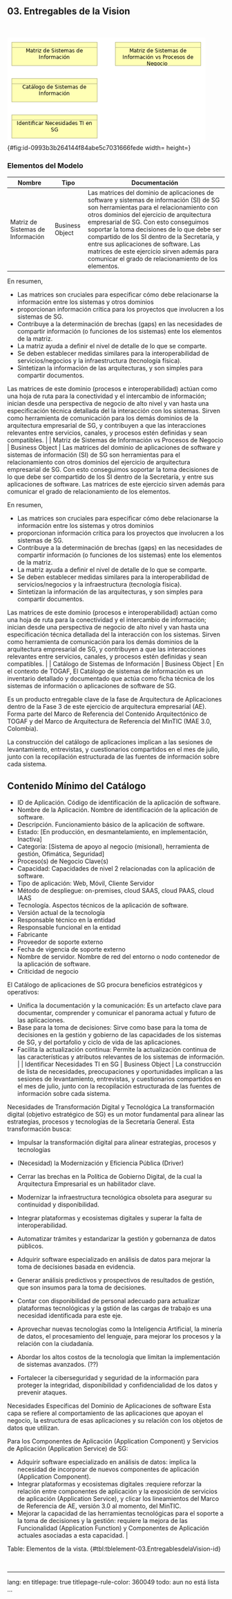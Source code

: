 
## 03. Entregables de la Vision

> 

<br>


![03. Entregables de la Vision. _Fuente: Propuesta servicios de ingeniería y evaluación de arquitectura $APP $CLIENTE (2025)_](images/03.EntregablesdelaVision.png){#fig:id-0993b3b264144f84abe5c7031666fede width= height=}

### Elementos del Modelo

| Nombre  | Tipo | Documentación |
|---------|------|---------------|
| Matriz de Sistemas de Información | Business Object | Las matrices del dominio de aplicaciones de software y sistemas de información (SI) de SG son herramientas para el relacionamiento con otros dominios del ejercicio de arquitectura empresarial de SG. Con esto conseguimos soportar la toma decisiones de lo que debe ser compartido de los SI dentro de la Secretaría, y entre sus aplicaciones de software. Las matrices de este ejercicio sirven además para comunicar el grado de relacionamiento de los elementos.

En resumen,

* Las matrices son cruciales para especificar cómo debe relacionarse la información entre los sistemas y otros dominios
* proporcionan información crítica para los proyectos que involucren a los sistemas de SG.
* Contribuye a la determinación de brechas (gaps) en las necesidades de compartir información (o funciones de los sistemas) ente los elementos de la matriz. 
* La matriz ayuda a definir el nivel de detalle de lo que se comparte.
* Se deben establecer medidas similares para la interoperabilidad de servicios/negocios y la infraestructura (tecnología física).
* Sintetizan la información de las arquitecturas, y son simples para compartir documentos.

Las matrices de este dominio (procesos e interoperabilidad) actúan como una hoja de ruta para la conectividad y el intercambio de información; inician desde una perspectiva de negocio de alto nivel y van hasta una especificación técnica detallada del la interacción con los sistemas. Sirven como herramienta de comunicación para los demás dominios de la arquitectura empresarial de SG, y contribuyen a que las interacciones relevantes entre servicios, canales, y procesos estén definidas y sean compatibles.
 |
| Matriz de Sistemas de Información vs Procesos de Negocio  | Business Object | Las matrices del dominio de aplicaciones de software y sistemas de información (SI) de SG son herramientas para el relacionamiento con otros dominios del ejercicio de arquitectura empresarial de SG. Con esto conseguimos soportar la toma decisiones de lo que debe ser compartido de los SI dentro de la Secretaría, y entre sus aplicaciones de software. Las matrices de este ejercicio sirven además para comunicar el grado de relacionamiento de los elementos.

En resumen,

* Las matrices son cruciales para especificar cómo debe relacionarse la información entre los sistemas y otros dominios
* proporcionan información crítica para los proyectos que involucren a los sistemas de SG.
* Contribuye a la determinación de brechas (gaps) en las necesidades de compartir información (o funciones de los sistemas) ente los elementos de la matriz. 
* La matriz ayuda a definir el nivel de detalle de lo que se comparte.
* Se deben establecer medidas similares para la interoperabilidad de servicios/negocios y la infraestructura (tecnología física).
* Sintetizan la información de las arquitecturas, y son simples para compartir documentos.

Las matrices de este dominio (procesos e interoperabilidad) actúan como una hoja de ruta para la conectividad y el intercambio de información; inician desde una perspectiva de negocio de alto nivel y van hasta una especificación técnica detallada del la interacción con los sistemas. Sirven como herramienta de comunicación para los demás dominios de la arquitectura empresarial de SG, y contribuyen a que las interacciones relevantes entre servicios, canales, y procesos estén definidas y sean compatibles.
 |
| Catálogo de Sistemas de Información | Business Object | En el contexto de TOGAF, El Catálogo de sistemas de información es un inventario detallado y documentado que actúa como ficha técnica de los sistemas de información o aplicaciones de software de SG. 

Es un producto entregable clave de la fase de Arquitectura de Aplicaciones dentro de la Fase 3 de este ejercicio de arquitectura empresarial (AE). Forma parte del Marco de Referencia del Contenido Arquitectónico de TOGAF y del Marco de Arquitectura de Referencia del MinTIC (MAE 3.0, Colombia).

La construcción del catálogo de aplicaciones implican a las sesiones de levantamiento, entrevistas, y cuestionarios compartidos en el mes de julio, junto con la recopilación estructurada de las fuentes de información sobre cada sistema.

## Contenido Mínimo del Catálogo

* ID de Aplicación. Código de identificación de la aplicación de software.
* Nombre de la Aplicación. Nombre de identificación de la aplicación de software.
* Descripción. Funcionamiento básico de la aplicación de software.
* Estado: [En producción, en desmantelamiento, en implementación, Inactiva]
* Categoría: [Sistema de apoyo al negocio (misional), herramienta de gestión, Ofimática, Seguridad] 
* Proceso(s) de Negocio Clave(s)
* Capacidad: Capacidades de nivel 2 relacionadas con la aplicación de software.
* Tipo de aplicación: Web, Móvil, Cliente Servidor 
* Método de despliegue: on-premises, cloud SAAS, cloud PAAS, cloud IAAS 
* Tecnología. Aspectos técnicos de la aplicación de software.
* Versión actual de la tecnología
* Responsable técnico en la entidad
* Responsable funcional en la entidad
* Fabricante
* Proveedor de soporte externo
* Fecha de vigencia de soporte externo
* Nombre de servidor. Nombre de red del entorno o nodo contenedor de la aplicación de software. 
* Criticidad de negocio

El Catálogo de aplicaciones de SG procura beneficios estratégicos y operativos:

* Unifica la documentación y la comunicación: Es un artefacto clave para documentar, comprender y comunicar el panorama actual y futuro de las aplicaciones.
* Base para la toma de decisiones: Sirve como base para la toma de decisiones en la gestión y gobierno de las capacidades de los sistemas de SG, y del portafolio y ciclo de vida de las aplicaciones.
* Facilita la actualización continua: Permite la actualización continua de las características y atributos relevantes de los sistemas de información.
 |
| Identificar Necesidades TI en SG | Business Object | La construcción de lista de necesidades, preocupaciones y oportunidades implican a las sesiones de levantamiento, entrevistas, y cuestionarios compartidos en el mes de julio, junto con la recopilación estructurada de las fuentes de información sobre cada sistema.

Necesidades de Transformación Digital y Tecnológica
La transformación digital (objetivo estratégico de SG)  es un motor fundamental para alinear las estrategias, procesos y tecnologías de la Secretaría General. Esta transformación busca:

* Impulsar la transformación digital para alinear estrategias, procesos y tecnologías
* (Necesidad) la Modernización y Eficiencia Pública (Driver)
* Cerrar las brechas en la Política de Gobierno Digital, de la cual la Arquitectura Empresarial es un habilitador clave.
* Modernizar la infraestructura tecnológica obsoleta para asegurar su continuidad y disponibilidad.
* Integrar plataformas y ecosistemas digitales y superar la falta de interoperabilidad.
* Automatizar trámites y estandarizar la gestión y gobernanza de datos públicos.
* Adquirir software especializado en análisis de datos para mejorar la toma de decisiones basada en evidencia.
* Generar análisis predictivos y prospectivos de resultados de gestión, que son insumos para la toma de decisiones.
* Contar con disponibilidad de personal adecuado para actualizar plataformas tecnológicas y la gstión de las cargas de trabajo es una necesidad identificada para este eje.
* Aprovechar nuevas tecnologías como la Inteligencia Artificial, la minería de datos, el procesamiento del lenguaje, para mejorar los procesos y la relación con la ciudadanía.

* Abordar los altos costos de la tecnología que limitan la implementación de sistemas avanzados. (??)
* Fortalecer la ciberseguridad y seguridad de la información para proteger la integridad, disponibilidad y confidencialidad de los datos y prevenir ataques.

Necesidades Específicas del Dominio de Aplicaciones de software
Esta capa se refiere al comportamiento de las aplicaciones que apoyan el negocio, la estructura de esas aplicaciones y su relación con los objetos de datos que utilizan.

Para los Componentes de Aplicación (Application Component) y Servicios de Aplicación (Application Service) de SG:

* Adquirir software especializado en análisis de datos: implica la necesidad de incorporar de nuevos componentes de aplicación (Application Component).
* Integrar plataformas y ecosistemas digitales :requiere reforzar la relación entre componentes de aplicación y la exposición de servicios de aplicación (Application Service), y clicar los lineamientos del Marco de Referencia de AE, versión 3.0 al momento, del MinTIC.
* Mejorar la capacidad de las herramientas tecnológicas para el soporte a la toma de decisiones y la gestión: requiere la mejora de las Funcionalidad (Application Function) y Componentes de Aplicación actuales asociadas a esta capacidad.
 |

Table: Elementos de la vista. {#tbl:tblelement-03.EntregablesdelaVision-id}

<br>




---
lang: en
titlepage: true
titlepage-rule-color: 360049
todo: aun no está lista
...

